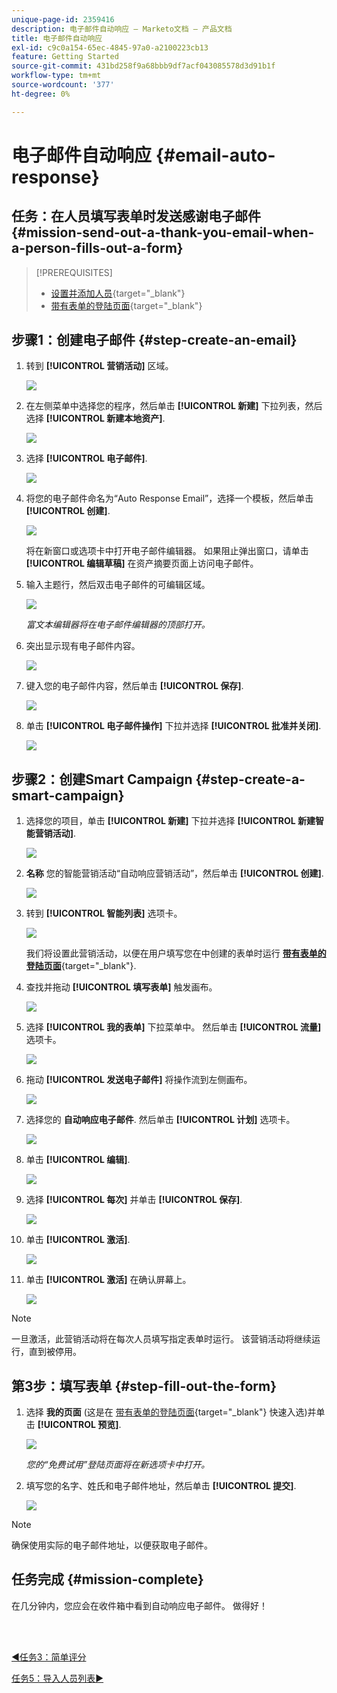```yaml
---
unique-page-id: 2359416
description: 电子邮件自动响应 — Marketo文档 — 产品文档
title: 电子邮件自动响应
exl-id: c9c0a154-65ec-4845-97a0-a2100223cb13
feature: Getting Started
source-git-commit: 431bd258f9a68bbb9df7acf043085578d3d91b1f
workflow-type: tm+mt
source-wordcount: '377'
ht-degree: 0%

---
```


# 电子邮件自动响应 {#email-auto-response}

## 任务：在人员填写表单时发送感谢电子邮件 {#mission-send-out-a-thank-you-email-when-a-person-fills-out-a-form}

>[!PREREQUISITES]
>
>* [设置并添加人员](/help/marketo/getting-started/quick-wins/get-set-up-and-add-a-person.md){target="_blank"}
>* [带有表单的登陆页面](/help/marketo/getting-started/quick-wins/landing-page-with-a-form.md){target="_blank"}

## 步骤1：创建电子邮件 {#step-create-an-email}

1. 转到 **[!UICONTROL 营销活动]** 区域。

   ![](assets/email-auto-response-1.png)

1. 在左侧菜单中选择您的程序，然后单击 **[!UICONTROL 新建]** 下拉列表，然后选择 **[!UICONTROL 新建本地资产]**.

   ![](assets/email-auto-response-2.png)

1. 选择 **[!UICONTROL 电子邮件]**.

   ![](assets/email-auto-response-3.png)

1. 将您的电子邮件命名为“Auto Response Email”，选择一个模板，然后单击 **[!UICONTROL 创建]**.

   ![](assets/email-auto-response-4.png)

   将在新窗口或选项卡中打开电子邮件编辑器。 如果阻止弹出窗口，请单击 **[!UICONTROL 编辑草稿]** 在资产摘要页面上访问电子邮件。

1. 输入主题行，然后双击电子邮件的可编辑区域。

   ![](assets/email-auto-response-5.png)

   _富文本编辑器将在电子邮件编辑器的顶部打开。_

1. 突出显示现有电子邮件内容。

   ![](assets/email-auto-response-6.png)

1. 键入您的电子邮件内容，然后单击 **[!UICONTROL 保存]**.

   ![](assets/email-auto-response-7.png)

1. 单击 **[!UICONTROL 电子邮件操作]** 下拉并选择 **[!UICONTROL 批准并关闭]**.

   ![](assets/email-auto-response-8.png)

## 步骤2：创建Smart Campaign {#step-create-a-smart-campaign}

1. 选择您的项目，单击 **[!UICONTROL 新建]** 下拉并选择 **[!UICONTROL 新建智能营销活动]**.

   ![](assets/email-auto-response-9.png)

1. **名称** 您的智能营销活动“自动响应营销活动”，然后单击 **[!UICONTROL 创建]**.

   ![](assets/email-auto-response-10.png)

1. 转到 **[!UICONTROL 智能列表]** 选项卡。

   ![](assets/email-auto-response-11.png)

   我们将设置此营销活动，以便在用户填写您在中创建的表单时运行 [**带有表单的登陆页面**](/help/marketo/getting-started/quick-wins/landing-page-with-a-form.md){target="_blank"}.

1. 查找并拖动 **[!UICONTROL 填写表单]** 触发画布。

   ![](assets/email-auto-response-12.png)

1. 选择 **[!UICONTROL 我的表单]** 下拉菜单中。 然后单击 **[!UICONTROL 流量]** 选项卡。

   ![](assets/email-auto-response-13.png)

1. 拖动 **[!UICONTROL 发送电子邮件]** 将操作流到左侧画布。

   ![](assets/email-auto-response-14.png)

1. 选择您的 **自动响应电子邮件**. 然后单击 **[!UICONTROL 计划]** 选项卡。

   ![](assets/email-auto-response-15.png)

1. 单击 **[!UICONTROL 编辑]**.

   ![](assets/email-auto-response-16.png)

1. 选择 **[!UICONTROL 每次]** 并单击 **[!UICONTROL 保存]**.

   ![](assets/email-auto-response-17.png)

1. 单击 **[!UICONTROL 激活]**.

   ![](assets/email-auto-response-18.png)

1. 单击 **[!UICONTROL 激活]** 在确认屏幕上。

   ![](assets/email-auto-response-19.png)

>[!NOTE]
>
>一旦激活，此营销活动将在每次人员填写指定表单时运行。 该营销活动将继续运行，直到被停用。

## 第3步：填写表单 {#step-fill-out-the-form}

1. 选择 **我的页面** (这是在 [带有表单的登陆页面](/help/marketo/getting-started/quick-wins/landing-page-with-a-form.md){target="_blank"} 快速入选)并单击 **[!UICONTROL 预览]**.

   ![](assets/email-auto-response-20.png)

   _您的“免费试用”登陆页面将在新选项卡中打开。_

1. 填写您的名字、姓氏和电子邮件地址，然后单击 **[!UICONTROL 提交]**.

   ![](assets/email-auto-response-21.png)

>[!NOTE]
>
>确保使用实际的电子邮件地址，以便获取电子邮件。

## 任务完成 {#mission-complete}

在几分钟内，您应会在收件箱中看到自动响应电子邮件。 做得好！

<br> 

[◄任务3：简单评分](/help/marketo/getting-started/quick-wins/simple-scoring.md)

[任务5：导入人员列表►](/help/marketo/getting-started/quick-wins/import-a-list-of-people.md)
